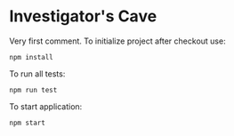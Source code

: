 # Investigator's Cave

Very first comment.
To initialize project after checkout use:
```
npm install
```
To run all tests:
```
npm run test
```
To start application:
```
npm start
```
